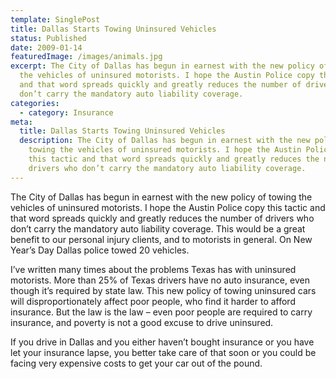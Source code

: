 ```yaml
---
template: SinglePost
title: Dallas Starts Towing Uninsured Vehicles
status: Published
date: 2009-01-14
featuredImage: /images/animals.jpg
excerpt: The City of Dallas has begun in earnest with the new policy of towing
  the vehicles of uninsured motorists. I hope the Austin Police copy this tactic
  and that word spreads quickly and greatly reduces the number of drivers who
  don’t carry the mandatory auto liability coverage.
categories:
  - category: Insurance
meta:
  title: Dallas Starts Towing Uninsured Vehicles
  description: The City of Dallas has begun in earnest with the new policy of
    towing the vehicles of uninsured motorists. I hope the Austin Police copy
    this tactic and that word spreads quickly and greatly reduces the number of
    drivers who don’t carry the mandatory auto liability coverage.
---
```

<!--StartFragment-->

The City of Dallas has begun in earnest with the new policy of towing the vehicles of uninsured motorists. I hope the Austin Police copy this tactic and that word spreads quickly and greatly reduces the number of drivers who don’t carry the mandatory auto liability coverage. This would be a great benefit to our personal injury clients, and to motorists in general. On New Year’s Day Dallas police towed 20 vehicles.

I’ve written many times about the problems Texas has with uninsured motorists. More than 25% of Texas drivers have no auto insurance, even though it’s required by state law. This new policy of towing uninsured cars will disproportionately affect poor people, who find it harder to afford insurance. But the law is the law – even poor people are required to carry insurance, and poverty is not a good excuse to drive uninsured.

If you drive in Dallas and you either haven’t bought insurance or you have let your insurance lapse, you better take care of that soon or you could be facing very expensive costs to get your car out of the pound.

<!--EndFragment-->